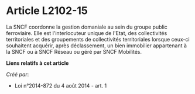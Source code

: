 # Article L2102-15

La SNCF coordonne la gestion domaniale au sein du groupe public ferroviaire. Elle est l'interlocuteur unique de l'Etat, des
collectivités territoriales et des groupements de collectivités territoriales lorsque ceux-ci souhaitent acquérir, après
déclassement, un bien immobilier appartenant à la SNCF ou à SNCF Réseau ou géré par SNCF Mobilités.

**Liens relatifs à cet article**

_Créé par_:

  - Loi n°2014-872 du 4 août 2014 - art. 1
